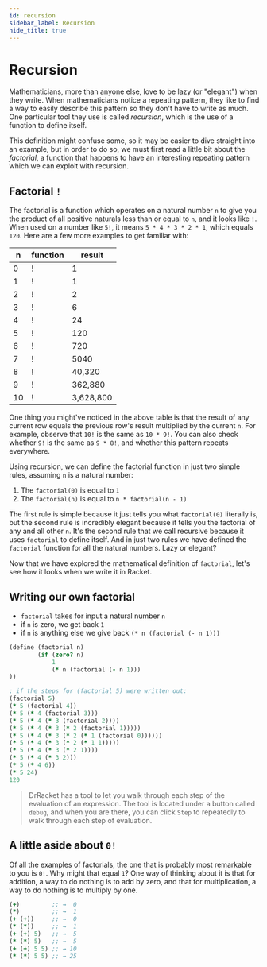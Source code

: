 ```yaml
---
id: recursion
sidebar_label: Recursion
hide_title: true
---
```


# Recursion

Mathematicians, more than anyone else, love to be lazy (or "elegant") when they 
write. When mathematicians notice a repeating pattern, they like to find a way 
to easily describe this pattern so they don't have to write as much. One 
particular tool they use is called _recursion_, which is the use of a function 
to define itself.

This definition might confuse some, so it may be easier to dive straight into an
example, but in order to do so, we must first read a little bit about the
_factorial_, a function that happens to have an interesting repeating pattern
which we can exploit with recursion.

## Factorial `!`

The factorial is a function which operates on a natural number `n` to give you
the product of all positive naturals less than or equal to `n`, and it looks
like `!`. When used on a number like `5!`, it means `5 * 4 * 3 * 2 * 1`, which 
equals `120`. Here are a few more examples to get familiar with:

n     | function | result
----- | -------- | ------
0     | !        | 1
1     | !        | 1
2     | !        | 2
3     | !        | 6
4     | !        | 24
5     | !        | 120
6     | !        | 720
7     | !        | 5040
8     | !        | 40,320
9     | !        | 362,880
10    | !        | 3,628,800

One thing you might've noticed in the above table is that the result of any 
current row equals the previous row's result multiplied by the current `n`. For 
example, observe that `10!` is the same as `10 * 9!`. You can also check whether 
`9!` is the same as `9 * 8!`, and whether this pattern repeats everywhere.

Using recursion, we can define the factorial function in just two simple rules, 
assuming `n` is a natural number:

1. The `factorial(0)` is equal to `1`
2. The `factorial(n)` is equal to `n * factorial(n - 1)`

The first rule is simple because it just tells you what `factorial(0)` literally 
is, but the second rule is incredibly elegant because it tells you the factorial 
of any and all other `n`. It's the second rule that we call recursive because it
uses `factorial` to define itself. And in just two rules we have defined the 
`factorial` function for all the natural numbers. Lazy or elegant?

Now that we have explored the mathematical definition of `factorial`, let's see
how it looks when we write it in Racket.

## Writing our own factorial

* `factorial` takes for input a natural number `n`
* if `n` is zero, we get back `1`
* if `n` is anything else we give back `(* n (factorial (- n 1)))`

``` clojure
(define (factorial n)
        (if (zero? n)
            1
            (* n (factorial (- n 1)))
))

; if the steps for (factorial 5) were written out:
(factorial 5)
(* 5 (factorial 4))
(* 5 (* 4 (factorial 3)))
(* 5 (* 4 (* 3 (factorial 2))))
(* 5 (* 4 (* 3 (* 2 (factorial 1)))))
(* 5 (* 4 (* 3 (* 2 (* 1 (factorial 0))))))
(* 5 (* 4 (* 3 (* 2 (* 1 1)))))
(* 5 (* 4 (* 3 (* 2 1))))
(* 5 (* 4 (* 3 2)))
(* 5 (* 4 6))
(* 5 24)
120
```

> DrRacket has a tool to let you walk through each step of the evaluation of an
> expression. The tool is located under a button called `debug`, and when you
> are there, you can click `Step` to repeatedly to walk through each step of
> evaluation.

## A little aside about `0!`

Of all the examples of factorials, the one that is probably most remarkable to
you is `0!`. Why might that equal `1`? One way of thinking about it is that for
addition, a way to do nothing is to add by zero, and that for multiplication,
a way to do nothing is to multiply by one.

``` clojure
(+)         ;; →  0
(*)         ;; →  1
(+ (+))     ;; →  0
(* (*))     ;; →  1
(+ (+) 5)   ;; →  5
(* (*) 5)   ;; →  5
(+ (+) 5 5) ;; → 10
(* (*) 5 5) ;; → 25
```
